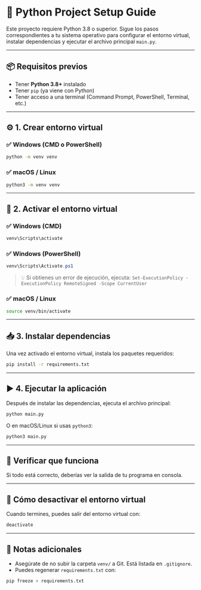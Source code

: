 # 🐍 Python Project Setup Guide

Este proyecto requiere Python 3.8 o superior. Sigue los pasos correspondientes a tu sistema operativo para configurar el entorno virtual, instalar dependencias y ejecutar el archivo principal `main.py`.

---

## 📦 Requisitos previos

- Tener **Python 3.8+** instalado
- Tener `pip` (ya viene con Python)
- Tener acceso a una terminal (Command Prompt, PowerShell, Terminal, etc.)

---

## ⚙️ 1. Crear entorno virtual

### ✅ Windows (CMD o PowerShell)

```bash
python -m venv venv
````

### ✅ macOS / Linux

```bash
python3 -m venv venv
```

---

## 🚀 2. Activar el entorno virtual

### ✅ Windows (CMD)

```cmd
venv\Scripts\activate
```

### ✅ Windows (PowerShell)

```powershell
venv\Scripts\Activate.ps1
```

> 💡 Si obtienes un error de ejecución, ejecuta:
> `Set-ExecutionPolicy -ExecutionPolicy RemoteSigned -Scope CurrentUser`

### ✅ macOS / Linux

```bash
source venv/bin/activate
```

---

## 📥 3. Instalar dependencias

Una vez activado el entorno virtual, instala los paquetes requeridos:

```bash
pip install -r requirements.txt
```

---

## ▶️ 4. Ejecutar la aplicación

Después de instalar las dependencias, ejecuta el archivo principal:

```bash
python main.py
```

O en macOS/Linux si usas `python3`:

```bash
python3 main.py
```

---

## 🧪 Verificar que funciona

Si todo está correcto, deberías ver la salida de tu programa en consola.

---

## 🧹 Cómo desactivar el entorno virtual

Cuando termines, puedes salir del entorno virtual con:

```bash
deactivate
```

---

## 📝 Notas adicionales

* Asegúrate de no subir la carpeta `venv/` a Git. Está listada en `.gitignore`.
* Puedes regenerar `requirements.txt` con:

```bash
pip freeze > requirements.txt
```
